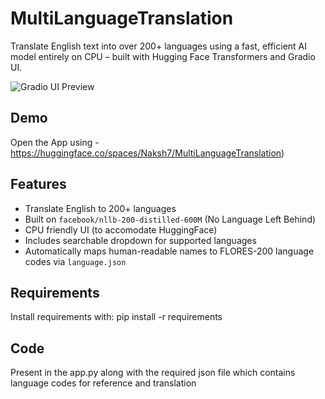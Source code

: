# MultiLanguageTranslation

Translate English text into over 200+ languages using a fast, efficient AI model entirely on CPU – built with Hugging Face Transformers and Gradio UI.

![Gradio UI Preview](https://huggingface.co/spaces/Naksh7/MultiLanguageTranslation/resolve/main/preview.png) 

## Demo
 Open the App using - https://huggingface.co/spaces/Naksh7/MultiLanguageTranslation)

## Features
- Translate English to 200+ languages
- Built on `facebook/nllb-200-distilled-600M` (No Language Left Behind)
- CPU friendly UI (to accomodate HuggingFace)
- Includes searchable dropdown for supported languages
- Automatically maps human-readable names to FLORES-200 language codes via `language.json`


## Requirements

Install requirements with:
pip install -r requirements

## Code
Present in the app.py along with the required json file which contains language codes for reference and translation 

